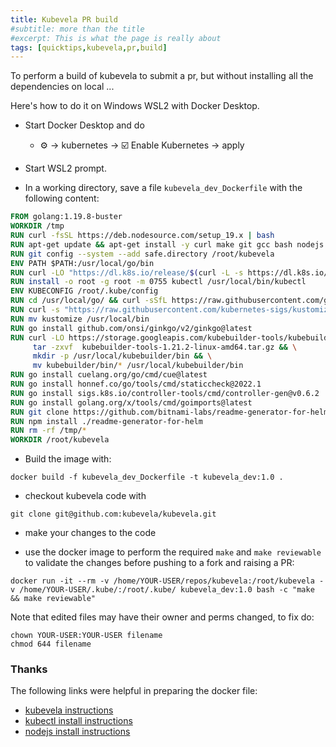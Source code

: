 ```yaml
---
title: Kubevela PR build
#subtitle: more than the title
#excerpt: This is what the page is really about
tags: [quicktips,kubevela,pr,build]
---
```

To perform a build of kubevela to submit a pr, but without installing
all the dependencies on local ...
<!--more-->

Here's how to do it on Windows WSL2 with Docker Desktop.

- Start Docker Desktop and do

  -  :gear: -> kubernetes -> :ballot_box_with_check: Enable Kubernetes -> apply

- Start WSL2 prompt.

- In a working directory, save a file `kubevela_dev_Dockerfile` with the 
following content:

 ```dockerfile
FROM golang:1.19.8-buster
WORKDIR /tmp
RUN curl -fsSL https://deb.nodesource.com/setup_19.x | bash
RUN apt-get update && apt-get install -y curl make git gcc bash nodejs
RUN git config --system --add safe.directory /root/kubevela
ENV PATH $PATH:/usr/local/go/bin
RUN curl -LO "https://dl.k8s.io/release/$(curl -L -s https://dl.k8s.io/release/stable.txt)/bin/linux/amd64/kubectl"
RUN install -o root -g root -m 0755 kubectl /usr/local/bin/kubectl
ENV KUBECONFIG /root/.kube/config
RUN cd /usr/local/go/ && curl -sSfL https://raw.githubusercontent.com/golangci/golangci-lint/master/install.sh | sh -s v1.49.0
RUN curl -s "https://raw.githubusercontent.com/kubernetes-sigs/kustomize/master/hack/install_kustomize.sh"  | bash
RUN mv kustomize /usr/local/bin
RUN go install github.com/onsi/ginkgo/v2/ginkgo@latest
RUN curl -LO https://storage.googleapis.com/kubebuilder-tools/kubebuilder-tools-1.21.2-linux-amd64.tar.gz && \
      tar -zxvf  kubebuilder-tools-1.21.2-linux-amd64.tar.gz && \
      mkdir -p /usr/local/kubebuilder/bin && \
      mv kubebuilder/bin/* /usr/local/kubebuilder/bin
RUN go install cuelang.org/go/cmd/cue@latest
RUN go install honnef.co/go/tools/cmd/staticcheck@2022.1
RUN go install sigs.k8s.io/controller-tools/cmd/controller-gen@v0.6.2
RUN go install golang.org/x/tools/cmd/goimports@latest
RUN git clone https://github.com/bitnami-labs/readme-generator-for-helm
RUN npm install ./readme-generator-for-helm
RUN rm -rf /tmp/*
WORKDIR /root/kubevela
```

- Build the image with:

```
docker build -f kubevela_dev_Dockerfile -t kubevela_dev:1.0 .
```

- checkout kubevela code with

```
git clone git@github.com:kubevela/kubevela.git
```

- make your changes to the code

- use the docker image to perform the required `make` and `make reviewable` to 
validate the changes before pushing to a fork and raising a PR:

```
docker run -it --rm -v /home/YOUR-USER/repos/kubevela:/root/kubevela -v /home/YOUR-USER/.kube/:/root/.kube/ kubevela_dev:1.0 bash -c "make && make reviewable"
```

Note that edited files may have their owner and perms changed, to fix do:

```
chown YOUR-USER:YOUR-USER filename
chmod 644 filename
```

### Thanks

The following links were helpful in preparing the docker file:

- [kubevela instructions](https://github.com/wonderflow/kubevela.io/blob/b4b7bae0a90e0b087df79e5ba5c46fdca072e4f6/docs/contributor/code-contribute.md#run-kubevela-locally)
- [kubectl install instructions](https://kubernetes.io/docs/tasks/tools/install-kubectl-linux/)
- [nodejs install instructions](https://github.com/nodesource/distributions#debinstall)
